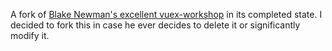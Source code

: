 A fork of [Blake Newman's excellent vuex-workshop](https://github.com/blake-newman/vuex-workshop) in its completed state. I decided to fork this in case he ever decides to delete it or significantly modify it.
